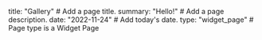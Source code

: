 title: "Gallery"  # Add a page title.
summary: "Hello!"  # Add a page description.
date: "2022-11-24"  # Add today's date.
type: "widget_page"  # Page type is a Widget Page
